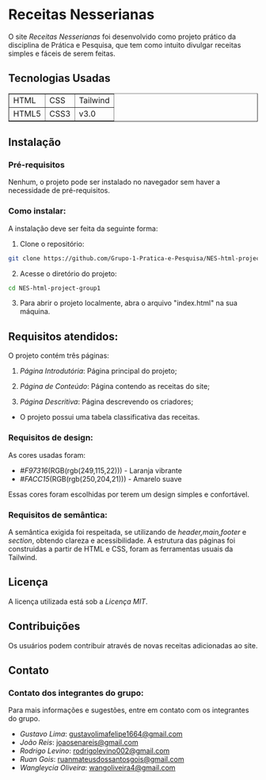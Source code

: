 # Receitas Nesserianas
O site *Receitas Nesserianas* foi desenvolvido como projeto prático da disciplina de Prática e Pesquisa, que tem como intuito divulgar receitas simples e fáceis de serem feitas.

## Tecnologias Usadas

<table border="1">
    <tr>
       <td>HTML</td>
       <td>CSS</td>
       <td>Tailwind</td>
    </tr>
    <tr>
      <td>HTML5</td>
      <td>CSS3</td>
      <td>v3.0</td>
    </tr>
</table>

## Instalação

### Pré-requisitos

 Nenhum, o projeto pode ser instalado no navegador sem haver a necessidade de pré-requisitos.

### Como instalar:
A instalação deve ser feita da seguinte forma:
 
 1. Clone o repositório:
 ```bash
 git clone https://github.com/Grupo-1-Pratica-e-Pesquisa/NES-html-project-group1.git
 ```

 2. Acesse o diretório do projeto:
 ```bash
 cd NES-html-project-group1
```

 3. Para abrir o projeto localmente, abra o arquivo "index.html" na sua máquina.

 ## Requisitos atendidos:
  O projeto contém três páginas:

  1. *Página Introdutória*: Página principal do projeto;

  2. *Página de Conteúdo*: Página contendo as receitas do site;

  3. *Página Descritiva*: Página descrevendo os criadores;

  * O projeto possui uma tabela classificativa das receitas.

### Requisitos de design:
  As cores usadas foram:
  - *#F97316*(RGB(rgb(249,115,22))) - Laranja vibrante
  - *#FACC15*(RGB(rgb(250,204,21))) - Amarelo suave

  Essas cores foram escolhidas por terem um design simples e confortável.

### Requisitos de semântica:

  A semântica exigida foi respeitada, se utilizando de *header,main,footer* e *section*, obtendo clareza e acessibilidade. A estrutura das páginas foi construidas a partir de HTML e CSS, foram as ferramentas usuais da Tailwind.

## Licença
A licença utilizada está sob a *Licença MIT*.

## Contribuições
Os usuários podem contribuir através de novas receitas adicionadas ao site.

## Contato
### Contato dos integrantes do grupo:
Para mais informações e sugestões, entre em contato com os integrantes do grupo.


- *Gustavo Lima*: gustavolimafelipe1664@gmail.com
- *João Reis*: joaosenareis@gmail.com
- *Rodrigo Levino*: rodrigolevino002@gmail.com
- *Ruan Gois*: ruanmateusdossantosgois@gmail.com
- *Wangleycia Oliveira*: wangoliveira4@gmail.com
